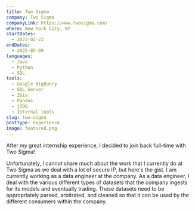 ```yaml
---
title: Two Sigma
company: Two Sigma
companyLink: https://www.twosigma.com/
where: New York City, NY
startDates:
  - 2022-02-22
endDates:
  - 2025-05-09
languages:
  - Java
  - Python
  - SQL
tools:
  - Google BigQuery
  - SQL Server
  - Ibis
  - Pandas
  - jOOQ
  - Internal tools
slug: two-sigma
postType: experience
image: featured.png
---
```


After my great internship experience, I decided to join back full-time with
Two Sigma!

Unfortunately, I cannot share much about the work that I currently do at Two
Sigma as we deal with a lot of secure IP, but here's the gist. I am currently
working as a data engineer at the company. As a data engineer, I deal with the
various different types of datasets that the company ingests for its models
and eventually trading. These datasets need to be appropriately parsed,
arbitrated, and cleaned so that it can be used by the different consumers
within the company.
